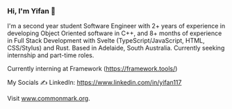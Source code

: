 ### Hi, I'm Yifan 👋

I'm a second year student Software Engineer with 2+ years of experience in developing Object Oriented software in C++, and 8+ months of experience in Full Stack Development with Svelte (TypeScript/JavaScript, HTML, CSS/Stylus) and Rust. Based in Adelaide, South Australia. Currently seeking internship and part-time roles.

Currently interning at Framework (https://framework.tools/)

My Socials ✍️
LinkedIn: https://www.linkedin.com/in/yifan117

<p>Visit <a href="http://www.commonmark.org">www.commonmark.org</a>.</p>

<!--
**yifan117/yifan117** is a ✨ _special_ ✨ repository because its `README.md` (this file) appears on your GitHub profile.

Here are some ideas to get you started:

- 🔭 I’m currently working on ...
- 🌱 I’m currently learning ...
- 👯 I’m looking to collaborate on ...
- 🤔 I’m looking for help with ...
- 💬 Ask me about ...
- 📫 How to reach me: ...
- 😄 Pronouns: ...
- ⚡ Fun fact: ...
-->
